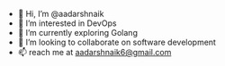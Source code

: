 - 👋 Hi, I’m @aadarshnaik
- 👀 I’m interested in DevOps
- 🌱 I’m currently exploring Golang
- 💞️ I’m looking to collaborate on software development
- 📫 reach me at aadarshnaik6@gmail.com

<!---
aadarshnaik/aadarshnaik is a ✨ special ✨ repository because its `README.md` (this file) appears on your GitHub profile.
You can click the Preview link to take a look at your changes.
--->
